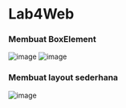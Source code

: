 # Lab4Web
### Membuat BoxElement
![image](https://github.com/faizfauzimuzakki/Lab4Web./assets/115791643/1eeface0-a646-4431-ac61-da25c6965145)
![image](https://github.com/faizfauzimuzakki/Lab4Web./assets/115791643/fb860ca3-0a82-4e6f-a8a8-b77d642a0b5e)

 ### Membuat layout sederhana
 ![image](https://github.com/faizfauzimuzakki/Lab4Web./assets/115791643/3d84a90f-8bf7-45dd-87cc-6bd3470632f1)
